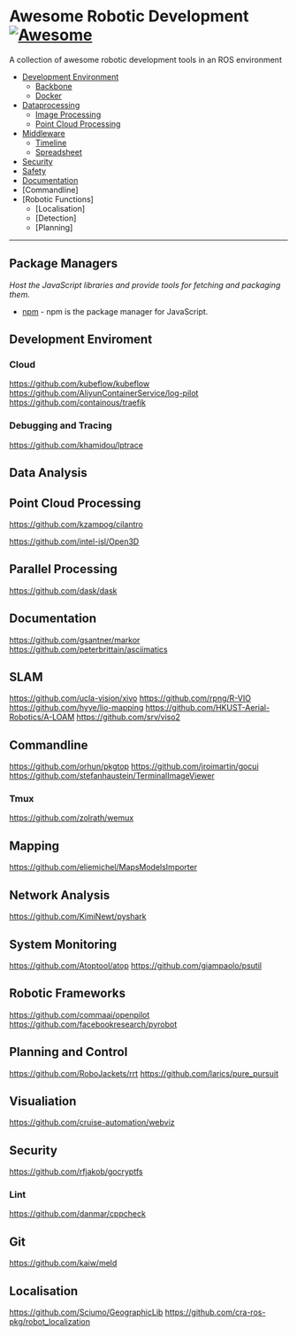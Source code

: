 # Awesome Robotic Development [![Awesome](https://cdn.rawgit.com/sindresorhus/awesome/d7305f38d29fed78fa85652e3a63e154dd8e8829/media/badge.svg)](https://github.com/sindresorhus/awesome)

A collection of awesome robotic development tools in an ROS environment 


* [Development Environment](#development-environment)
  * [Backbone](#backbone)
  * [Docker](#docker)
* [Dataprocessing](#data-processing)
  * [Image Processing](#image-processing)
  * [Point Cloud Processing](#point-cloud-processing)
* [Middleware](#package-managers)
  * [Timeline](#timeline)
  * [Spreadsheet](#spreadsheet)
* [Security](#security)
* [Safety](#safety)
* [Documentation](#documentation)
* [Commandline]
* [Robotic Functions]
  * [Localisation]
  * [Detection]
  * [Planning]
----


## Package Managers
*Host the JavaScript libraries and provide tools for fetching and packaging them.*

* [npm](https://www.npmjs.com/) - npm is the package manager for JavaScript.


## Development Enviroment
### Cloud
https://github.com/kubeflow/kubeflow
https://github.com/AliyunContainerService/log-pilot
https://github.com/containous/traefik

### Debugging and Tracing
https://github.com/khamidou/lptrace

## Data Analysis

## Point Cloud Processing
https://github.com/kzampog/cilantro

https://github.com/intel-isl/Open3D

## Parallel Processing
https://github.com/dask/dask

## Documentation
https://github.com/gsantner/markor
https://github.com/peterbrittain/asciimatics

## SLAM
https://github.com/ucla-vision/xivo
https://github.com/rpng/R-VIO
https://github.com/hyye/lio-mapping
https://github.com/HKUST-Aerial-Robotics/A-LOAM
https://github.com/srv/viso2

## Commandline
https://github.com/orhun/pkgtop
https://github.com/jroimartin/gocui
https://github.com/stefanhaustein/TerminalImageViewer

### Tmux
https://github.com/zolrath/wemux

## Mapping
https://github.com/eliemichel/MapsModelsImporter

## Network Analysis
https://github.com/KimiNewt/pyshark

## System Monitoring
https://github.com/Atoptool/atop
https://github.com/giampaolo/psutil

## Robotic Frameworks
https://github.com/commaai/openpilot
https://github.com/facebookresearch/pyrobot

## Planning and Control
https://github.com/RoboJackets/rrt
https://github.com/larics/pure_pursuit

## Visualiation
https://github.com/cruise-automation/webviz

## Security
https://github.com/rfjakob/gocryptfs
### Lint
https://github.com/danmar/cppcheck

## Git
https://github.com/kaiw/meld

## Localisation
https://github.com/Sciumo/GeographicLib
https://github.com/cra-ros-pkg/robot_localization

